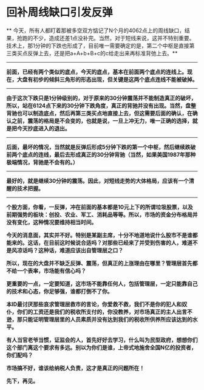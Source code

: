 回补周线缺口引发反弹
====



** 今天，所有人都盯着那被多空双方惦记了N个月的4062点上的周线缺口，结果，抢跑的不少，造成还差1点没补完。当然，对于短线来说，这并不特别重要。技术上，那1分钟的下跌也形成了，目前唯一需要确定的是，第二个中枢是直接第三类买点反弹上去，还是把a+A+b+B+c的c给走出来再标准背弛上去。**

** **

**前面，已经有两个类似的底点，今天的底点，基本在前面两个底点的连线上。现在，大盘有初步的倾斜三角形的形态出现，但关键是这两个底点连线不能被破掉。**

** **

**由于这次下跌只是1分钟级别的，对于原来的30分钟震荡并不能制造真正的破坏，所以，站在6124点下来的30分钟下跌角度，真正的背驰并没有出现。当然，盘整背驰也可以制造底点，然后再第三类买点地直接上去，但这需要后面的确认，在确认之前，震荡的格局是不会变的，也就是说，一旦上冲无力，唯一正确的选择，就是把今天抄底进入的退出。**

** **

**后面，最坏的情况，当然就是反弹后形成5分钟下跌的第一个中枢，然后继续跌破前两个底点的连线，最后去形成真正的30分钟背驰（当然，如果美国1987年那种极端情况，背驰是不会有的。）**

** **

**最好的，就是继续30分钟的震荡。因此，对短线走势的大体格局，应该有一个清醒的技术把握。**

** **

**个股方面，你看，一反弹，冲在前面的基本都是10元上下的所谓垃圾股票，以及前期强势的板块：创投、农业、军工、消耗品等等。所以，市场的资金分布格局并没有变化，这种情况要维持相当时间。**

**今天的消息面，其实并不好。特别是某副主席，十分不地道地说什么股市不是谁都能来的。这话，在目前这时候说合适吗？对那些已经来了并受到伤害的人，难道不是风凉话吗？这种话，难道应该出自管理层之口？**

**所以，现在的大盘并不缺乏反弹、震荡，但真正的上涨理由在哪里？管理层首先都不给一个表率，市场能有信心吗？**

**更重要的一点，一定要知道，这市场不能靠任何人，包括管理层，一定只能靠自己的技术和心态，你足够强，谁都打倒不了你。**

**本ID最讨厌那些哀求管理层救市的言论，你爱救不救，我们不是你的犯人和奴仆，你们的工资还是我们的税收所支付的，你没教养，对市场真正的主人出言不逊，那只能证明管理层里的人员素质并没有达到我们的税收所供养所应该达到的水平。**

**有人当官老爷当惯，证监会的人，首先好好去学习，什么叫为民型政府，想想你们这个部门离这个要求有多远。别以为你们是谁，上帝式地施舍全国N亿的投资者，你们配吗？**

**市场搞不好，谁该给纳税人负责，这才是真正的问题所在！**

**先下，再见。**

